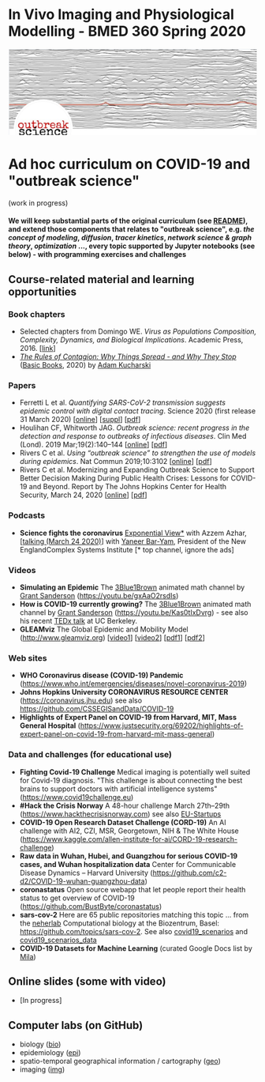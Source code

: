 # In Vivo Imaging and Physiological Modelling - BMED 360 Spring 2020


![BMED360 outbreak_science_image](./assets/outbreak-science-logo.png)


# Ad hoc curriculum on COVID-19 and "outbreak science"
(work in progress)

#### We will keep substantial parts of the original curriculum (see [README](../README.md)), and extend those components that relates to "outbreak science", e.g. _the concept of modeling_, _diffusion_, _tracer kinetics_, _network science & graph theory_, _optimization_ ..., every topic supported by Jupyter notebooks (see below) - with programming exercises and challenges

## Course-related material and learning opportunities

  ### Book chapters
   - Selected chapters from Domingo WE. _Virus as Populations Composition, Complexity, Dynamics, and Biological Implications_. Academic Press, 2016. [[link](https://www.sciencedirect.com/book/9780128008379/virus-as-populations)]
   - [ _The Rules of Contagion: Why Things Spread - and Why They Stop_](http://kucharski.io/books) ([Basic Books](https://www.basicbooks.com/titles/adam-kucharski/the-rules-of-contagion/9781541674318), 2020) by [Adam Kucharski](https://www.lshtm.ac.uk/aboutus/people/kucharski.adam)
  
  ### Papers
  - Ferretti L et al. _Quantifying SARS-CoV-2 transmission suggests epidemic control with digital contact tracing_. Science 2020 (first release 31 March 2020) [[online](https://science.sciencemag.org/content/early/2020/03/30/science.abb6936)] [[suppl](https://science.sciencemag.org/content/suppl/2020/03/30/science.abb6936.DC1)] [[pdf](https://science.sciencemag.org/content/early/2020/03/30/science.abb6936/tab-pdf)]
  - Houlihan CF, Whitworth JAG. _Outbreak science: recent progress in the detection and response to outbreaks of infectious diseases_. Clin Med (Lond). 2019 Mar;19(2):140–144  [[online](https://www.rcpjournals.org/content/clinmedicine/19/2/140)] [[pdf](https://www.rcpjournals.org/content/clinmedicine/19/2/140.full.pdf?download=true)]
  - Rivers C et al. _Using “outbreak science” to strengthen the use of models during epidemics_. Nat Commun 2019;10:3102 [[online](https://www.nature.com/articles/s41467-019-11067-2)] [[pdf](https://www.nature.com/articles/s41467-019-11067-2.pdf)]
  - Rivers C et al. Modernizing and Expanding Outbreak Science to Support Better Decision Making During Public Health Crises: Lessons for COVID-19 and Beyond. Report by The Johns Hopkins Center for Health Security, March 24, 2020 [[online](http://www.centerforhealthsecurity.org/our-work/publications/2020/modernizing-and-expanding-outbreak-science-to-support-better-decision-making-during-public-health-crises)] [[pdf](http://www.centerforhealthsecurity.org/our-work/pubs_archive/pubs-pdfs/2020/200324-outbreak-science.pdf)]

  ### Podcasts
  - **Science fights the coronavirus** [Exponential View*](https://www.exponentialview.co) with Azzem Azhar, [[talking (March 24 2020)](https://pca.st/episode/e069c865-d86d-4804-b5a8-7c75f7389d31)] with [Yaneer Bar-Yam](https://en.wikipedia.org/wiki/Yaneer_Bar-Yam), President of the New EnglandComplex Systems Institute [* top channel, ignore the ads]
  
  ### Videos
  - **Simulating an Epidemic** The [3Blue1Brown](https://www.3blue1brown.com) animated math channel by [Grant Sanderson](https://en.m.wikipedia.org/wiki/3Blue1Brown)   (https://youtu.be/gxAaO2rsdIs)
  - **How is COVID-19 currently growing?** The [3Blue1Brown](https://www.3blue1brown.com) animated math channel by [Grant Sanderson](https://en.m.wikipedia.org/wiki/3Blue1Brown)   (https://youtu.be/Kas0tIxDvrg) -  see also his recent [TEDx talk](https://youtu.be/s_L-fp8gDzY) at UC Berkeley.
  - **GLEAMviz** The Global Epidemic and Mobility Model (http://www.gleamviz.org) [[video1](http://www.gleamviz.org/wp-content/themes/gleamviz-v3/banners/vision_940px_1024kbps.mp4)] [[video2](http://www.gleamviz.org/media/movies/map-demo-600-1500.mp4)] [[pdf1](http://prac.im.pwr.wroc.pl/~szwabin/assets/diff/8.pdf)] [[pdf2](http://prac.im.pwr.wroc.pl/~szwabin/assets/diff/9.pdf)]
  
  ### Web sites
   - **WHO Coronavirus disease (COVID-19) Pandemic** (https://www.who.int/emergencies/diseases/novel-coronavirus-2019)
   - **Johns Hopkins University CORONAVIRUS RESOURCE CENTER** (https://coronavirus.jhu.edu) see also https://github.com/CSSEGISandData/COVID-19
   - **Highlights of Expert Panel on COVID-19 from Harvard, MIT, Mass General Hospital** (https://www.justsecurity.org/69202/highlights-of-expert-panel-on-covid-19-from-harvard-mit-mass-general)
  
  ### Data and challenges (for educational use)
   - **Fighting Covid-19 Challenge** Medical imaging is potentially well suited for Covid-19 diagnosis. "This challenge is about connecting the best brains to support doctors with artificial intelligence systems" (https://www.covid19challenge.eu)
   - **#Hack the Crisis Norway** A 48-hour challenge March 27th–29th (https://www.hackthecrisisnorway.com) see also [EU-Startups](https://www.eu-startups.com/2020/03/apply-by-midnight-tonight-to-join-the-online-covid-19-hackathon-run-by-the-norweigan-tech-community)
   - **COVID-19 Open Research Dataset Challenge (CORD-19)** An AI challenge with AI2, CZI, MSR, Georgetown, NIH & The White House (https://www.kaggle.com/allen-institute-for-ai/CORD-19-research-challenge)
   - **Raw data in Wuhan, Hubei, and Guangzhou for serious COVID-19 cases, and Wuhan hospitalization data** Center for Communicable Disease Dynamics – Harvard University (https://github.com/c2-d2/COVID-19-wuhan-guangzhou-data)
   - **coronastatus** Open source webapp that let people report their health status to get overview of COVID-19 (https://github.com/BustByte/coronastatus)
   - **sars-cov-2** Here are 65 public repositories matching this topic ... from the [neherlab](https://neherlab.org)
Computational biology at the Biozentrum, Basel: https://github.com/topics/sars-cov-2. See also [covid19_scenarios](https://github.com/neherlab/covid19_scenarios) and [covid19_scenarios_data](https://github.com/neherlab/covid19_scenarios_data)
   - **COVID-19 Datasets for Machine Learning** (curated Google Docs list by [Mila](https://docs.google.com/document/d/1Wkvbf2t2Da87NtNvMJf_PRqv9zLHyqqtRitBIGGKKNM/edit#))
 

## Online slides (some with video)

 - [In progress]

## Computer labs (on GitHub)
 - biology ([bio](./bio/README_bio.md))
 - epidemiology ([epi](./epi/README_epi.md))
 - spatio-temporal geographical information / cartography ([geo](./geo/README_geo.md))
 - imaging ([img](./img/README_img.md))
